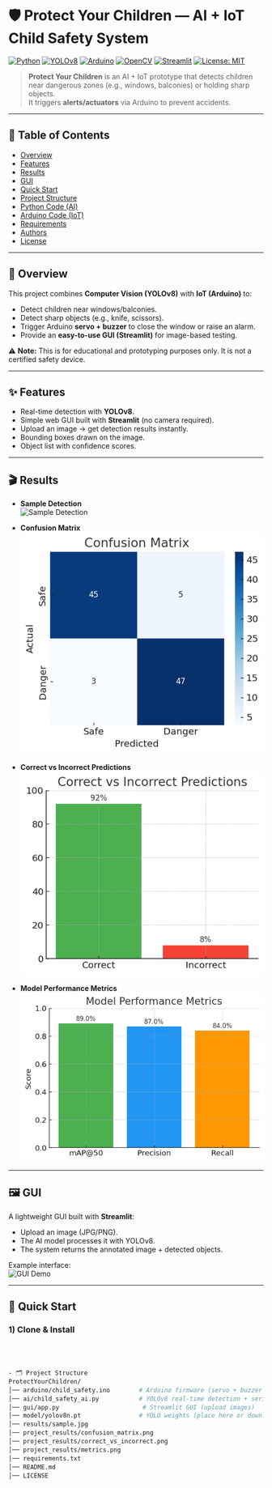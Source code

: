 # 🛡️ Protect Your Children — AI + IoT Child Safety System

[![Python](https://img.shields.io/badge/Python-3.10+-3776AB?logo=python&logoColor=white)](#)
[![YOLOv8](https://img.shields.io/badge/YOLOv8-Ultralytics-0A0A0A?logo=ultralytics)](#)
[![Arduino](https://img.shields.io/badge/Arduino-Mega-00979D?logo=arduino&logoColor=white)](#)
[![OpenCV](https://img.shields.io/badge/OpenCV-Computer%20Vision-5C3EE8?logo=opencv&logoColor=white)](#)
[![Streamlit](https://img.shields.io/badge/Streamlit-GUI-FF4B4B?logo=streamlit&logoColor=white)](#)
[![License: MIT](https://img.shields.io/badge/License-MIT-green.svg)](LICENSE)

> **Protect Your Children** is an AI + IoT prototype that detects children near dangerous zones (e.g., windows, balconies) or holding sharp objects.  
> It triggers **alerts/actuators** via Arduino to prevent accidents.

---

## 📑 Table of Contents
- [Overview](#-overview)
- [Features](#-features)
- [Results](#-results)
- [GUI](#-gui)
- [Quick Start](#-quick-start)
- [Project Structure](#-project-structure)
- [Python Code (AI)](#-python-code-ai)
- [Arduino Code (IoT)](#-arduino-code-iot)
- [Requirements](#-requirements)
- [Authors](#-authors)
- [License](#-license)

---

## 🔎 Overview
This project combines **Computer Vision (YOLOv8)** with **IoT (Arduino)** to:
- Detect children near windows/balconies.
- Detect sharp objects (e.g., knife, scissors).
- Trigger Arduino **servo + buzzer** to close the window or raise an alarm.
- Provide an **easy-to-use GUI (Streamlit)** for image-based testing.

⚠️ **Note:** This is for educational and prototyping purposes only. It is not a certified safety device.

---

## ✨ Features
- Real-time detection with **YOLOv8**.  
- Simple web GUI built with **Streamlit** (no camera required).  
- Upload an image → get detection results instantly.  
- Bounding boxes drawn on the image.  
- Object list with confidence scores.  

---

## 🎬 Results
- **Sample Detection**  
  ![Sample Detection](results/sample.jpg)

- **Confusion Matrix**  
  ![Confusion Matrix](project_results/confusion_matrix.png)

- **Correct vs Incorrect Predictions**  
  ![Correct vs Incorrect](project_results/correct_vs_incorrect.png)

- **Model Performance Metrics**  
  ![metrics](project_results/metrics.png)

---

## 🖼 GUI
A lightweight GUI built with **Streamlit**:  

- Upload an image (JPG/PNG).  
- The AI model processes it with YOLOv8.  
- The system returns the annotated image + detected objects.  

Example interface:  
![GUI Demo](results/gui_demo.png)

---

## 🚀 Quick Start

### 1) Clone & Install
```bash



- 🗂 Project Structure
ProtectYourChildren/
│── arduino/child_safety.ino        # Arduino firmware (servo + buzzer + ultrasonic)
│── ai/child_safety_ai.py           # YOLOv8 real-time detection + serial comm
│── gui/app.py                       # Streamlit GUI (upload images)
│── model/yolov8n.pt                # YOLO weights (place here or download externally)
│── results/sample.jpg
│── project_results/confusion_matrix.png
│── project_results/correct_vs_incorrect.png
│── project_results/metrics.png
│── requirements.txt
│── README.md
│── LICENSE
